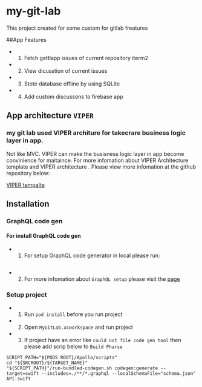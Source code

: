 # my-git-lab
This project created for some custom for gitlab freatures

##App Features

* 1. Fetch gettlapp issues of current repository iterm2

* 2. View dicusstion of current issues

* 3. Stote database offline by using SQLite

* 4. Add custom discussons to firebase app 


## App architecture `VIPER`

### my git lab used VIPER architure for takecrare business logic layer in app.

Not like MVC. VIPER can make the busisness logic layer in app become convinience for maitaince.
For  more infomation about VIPER Architecture template and VIPER architecture . Please view more infomation at the github repository below:

[VIPER tempalte](https://github.com/infinum/iOS-VIPER-Xcode-Templates)

## Installation

###  GraphQL code gen
#### For install GraphQL code gen
* 1. For setup GraphQL code generator in local please run:
```
```
* 2. For more infomation about `GraphQL setup` please visit the [page](https://www.apollographql.com/docs/ios/installation/) 



### Setup project
* 1. Run `pod install` before you run project
* 2. Open `MyGitLab.xcworkspace` and run project
* 3. If project have an error like `could not file code gen tool` then please add scrip below to `Build Pharse`
```# Type a script or drag a script file from your workspace to insert its path.
SCRIPT_PATH="${PODS_ROOT}/Apollo/scripts"
cd "${SRCROOT}/${TARGET_NAME}"
"${SCRIPT_PATH}"/run-bundled-codegen.sh codegen:generate --target=swift --includes=./**/*.graphql --localSchemaFile="schema.json" API.swift
```




